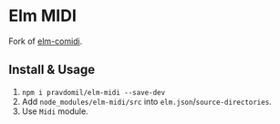 # Elm MIDI

Fork of [elm-comidi](https://github.com/newlandsvalley/elm-comidi).

## Install & Usage

1. `npm i pravdomil/elm-midi --save-dev`
1. Add `node_modules/elm-midi/src` into `elm.json`/`source-directories`.
1. Use `Midi` module.
